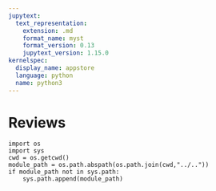 ```yaml
---
jupytext:
  text_representation:
    extension: .md
    format_name: myst
    format_version: 0.13
    jupytext_version: 1.15.0
kernelspec:
  display_name: appstore
  language: python
  name: python3
---
```


# Reviews

```{code-cell}
import os
import sys
cwd = os.getcwd()
module_path = os.path.abspath(os.path.join(cwd,"../.."))
if module_path not in sys.path:
    sys.path.append(module_path)
```
